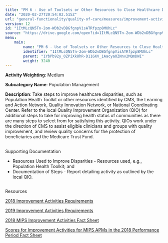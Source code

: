 ```yaml
---
title: "PM 6 - Use of Toolsets or Other Resources to Close Healthcare Disparities Across Communities"
date: "2020-02-27T20:54:02.515Z"
url: "general-functionality/quality-of-care/measures/improvement-activities-measures/2018-improvement-activities/pm-6-use-of-toolsets-or-other-resources-to-close-healthcare-disparities-across-communities.html"
version: 12
id: "1ItMLcQN5Tn-2om-WDb2vDBGfgnpVisATRfpzp8MUhLc"
source: "https://drive.google.com/open?id=1ItMLcQN5Tn-2om-WDb2vDBGfgnpVisATRfpzp8MUhLc"
menu:
    main:
        name: "PM 6 - Use of Toolsets or Other Resources to Close Healthcare Disparities Across Communities"
        identifier: "1ItMLcQN5Tn-2om-WDb2vDBGfgnpVisATRfpzp8MUhLc"
        parent: "1YbPb92y_0ZPiXk8hR-D11GKV_1AacyaOZNnv2MQmDWI"
        weight: 3240
---
```









**Activity Weighting**: Medium

**Subcategory Name**: Population Management

**Description**: Take steps to improve healthcare disparities, such as Population Health Toolkit or other resources identified by CMS, the Learning and Action Network, Quality Innovation Network, or National Coordinating Center. Refer to the local Quality Improvement Organization (QIO) for additional steps to take for improving health status of communities as there are many steps to select from for satisfying this activity. QIOs work under the direction of CMS to assist eligible clinicians and groups with quality improvement, and review quality concerns for the protection of beneficiaries and the Medicare Trust Fund.







## 

Supporting Documentation

* Resources Used to Improve Disparities - Resources used, e.g., Population Health Toolkit; and 
* Documentation of Steps - Report detailing activity as outlined by the local QIO.







## 

Resources

[2018 Improvement Activities Requirements](https://qpp.cms.gov/mips/improvement-activities?py=2018)

[2019 Improvement Activities Requirements](https://qpp.cms.gov/mips/improvement-activities?py=2019)

[2018 MIPS Improvement Activities Fact Sheet](https://qpp.cms.gov/resource/2018%20MIPS%20Improvement%20Activities%20Fact%20Sheet)

[Scores for Improvement Activities for MIPS APMs in the 2018 Performance Period Fact Sheet](https://qpp.cms.gov/resource/2018%20MIPS%20APMs%20improvement%20Activities%20scores%20fact%20sheet)


